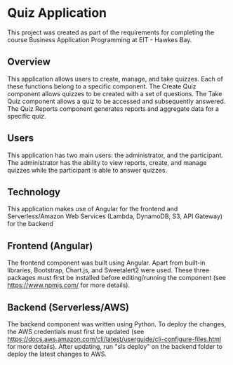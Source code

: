 # Quiz Application

This project was created as part of the requirements for completing the course Business Application Programming at EIT - Hawkes Bay.

## Overview

This application allows users to create, manage, and take quizzes. Each of these functions belong to a specific component. The Create Quiz component allows quizzes to be created with a set of questions. The Take Quiz component allows a quiz to be accessed and subsequently answered. The Quiz Reports component generates reports and aggregate data for a specific quiz.

## Users

This application has two main users: the administrator, and the participant. The administrator has the ability to view reports, create, and manage quizzes while the participant is able to answer quizzes.

## Technology

This application makes use of Angular for the frontend and Serverless/Amazon Web Services (Lambda, DynamoDB, S3, API Gateway) for the backend

## Frontend (Angular)

The frontend component was built using Angular. Apart from built-in libraries, Bootstrap, Chart.js, and Sweetalert2 were used. These three packages must first be installed before editing/running the component (see https://www.npmjs.com/ for more details).

## Backend (Serverless/AWS)

The backend component was written using Python. To deploy the changes, the AWS credentials must first be updated (see https://docs.aws.amazon.com/cli/latest/userguide/cli-configure-files.html for more details). After updating, run "sls deploy" on the backend folder to deploy the latest changes to AWS.

